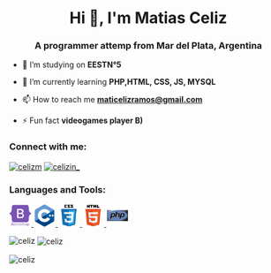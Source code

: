 <h1 align="center">Hi 👋, I'm Matias Celiz</h1>
<h3 align="center">A programmer attemp from Mar del Plata, Argentina</h3>

- 🔭 I’m studying on **EESTN°5**

- 🌱 I’m currently learning **PHP,HTML, CSS, JS, MYSQL**

- 📫 How to reach me **maticelizramos@gmail.com**

- ⚡ Fun fact **videogames player B)**

<h3 align="left">Connect with me:</h3>
<p align="left">
<a href="https://linkedin.com/in/celizm" target="blank"><img align="center" src="https://raw.githubusercontent.com/rahuldkjain/github-profile-readme-generator/master/src/images/icons/Social/linked-in-alt.svg" alt="celizm" height="30" width="40" /></a>
<a href="https://instagram.com/celizin_" target="blank"><img align="center" src="https://raw.githubusercontent.com/rahuldkjain/github-profile-readme-generator/master/src/images/icons/Social/instagram.svg" alt="celizin_" height="30" width="40" /></a>
</p>

<h3 align="left">Languages and Tools:</h3>
<p align="left"> <a href="https://getbootstrap.com" target="_blank" rel="noreferrer"> <img src="https://raw.githubusercontent.com/devicons/devicon/master/icons/bootstrap/bootstrap-plain-wordmark.svg" alt="bootstrap" width="40" height="40"/> </a> <a href="https://www.w3schools.com/cpp/" target="_blank" rel="noreferrer"> <img src="https://raw.githubusercontent.com/devicons/devicon/master/icons/cplusplus/cplusplus-original.svg" alt="cplusplus" width="40" height="40"/> </a> <a href="https://www.w3schools.com/css/" target="_blank" rel="noreferrer"> <img src="https://raw.githubusercontent.com/devicons/devicon/master/icons/css3/css3-original-wordmark.svg" alt="css3" width="40" height="40"/> </a> <a href="https://www.w3.org/html/" target="_blank" rel="noreferrer"> <img src="https://raw.githubusercontent.com/devicons/devicon/master/icons/html5/html5-original-wordmark.svg" alt="html5" width="40" height="40"/> </a> <a href="https://www.php.net" target="_blank" rel="noreferrer"> <img src="https://raw.githubusercontent.com/devicons/devicon/master/icons/php/php-original.svg" alt="php" width="40" height="40"/> </a> </p>

<p><img align="left" src="https://github-readme-stats.vercel.app/api/top-langs?username=celiz&show_icons=true&locale=en&layout=compact" alt="celiz" /></p>

<p>&nbsp;<img align="center" src="https://github-readme-stats.vercel.app/api?username=celiz&show_icons=true&locale=en" alt="celiz" /></p>

<p><img align="center" src="https://github-readme-streak-stats.herokuapp.com/?user=celiz&" alt="celiz" /></p>

